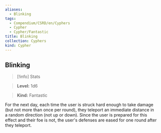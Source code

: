 ```yaml
---
aliases:
  - Blinking
tags:
  - Compendium/CSRD/en/Cyphers
  - Cypher
  - Cypher/Fantastic
title: Blinking
collection: Cyphers
kind: Cypher
---
```

## Blinking    
>[!info] Stats    
> **Level:** 1d6    
> **Kind:** Fantastic  
    
For the next day, each time the user is struck hard enough to take damage (but not more than once per round), they teleport an immediate distance in a random direction (not up or down). Since the user is prepared for this effect and their foe is not, the user's defenses are eased for one round after they teleport.